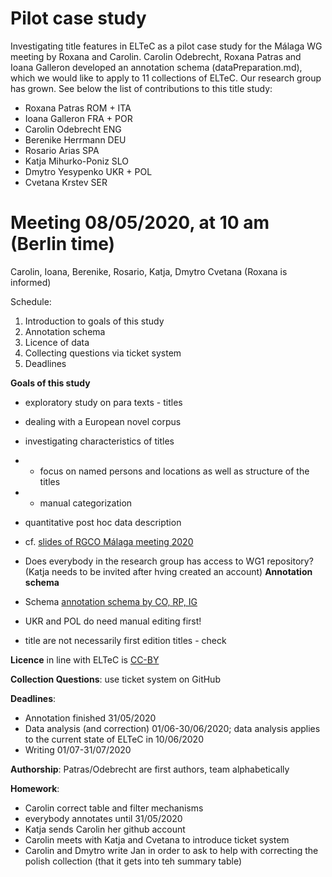 # Pilot case study

Investigating title features in ELTeC as a pilot case study for the Málaga WG meeting by Roxana and Carolin. Carolin Odebrecht, Roxana Patras and Ioana Galleron developed an annotation schema (dataPreparation.md), 
which we would like to apply to 11 collections of ELTeC. Our research group has grown. See below the list of contributions to this title study: 

* Roxana Patras ROM + ITA
* Ioana Galleron FRA + POR
* Carolin Odebrecht ENG
* Berenike Herrmann DEU
* Rosario Arias SPA
* Katja Mihurko-Poniz SLO
* Dmytro Yesypenko UKR + POL
* Cvetana Krstev SER

# **Meeting 08/05/2020, at 10 am (Berlin time)**
Carolin, Ioana, Berenike, Rosario, Katja, Dmytro Cvetana (Roxana is informed)

Schedule: 

1. Introduction to goals of this study
1. Annotation schema
1. Licence of data 
1. Collecting questions via ticket system
1. Deadlines

**Goals of this study**

* exploratory study on para texts - titles
* dealing with a European novel corpus
* investigating characteristics of titles
* * focus on named persons and locations as well as structure of the titles
* * manual categorization
* quantitative post hoc data description
* cf. [slides of RGCO Málaga meeting 2020](https://github.com/distantreading/WG1/blob/master/MalagaMeeting2020/titlePilotStudyMalaga20202.pdf)

* Does everybody in the research group has access to WG1 repository? (Katja needs to be invited after hving created an account)
**Annotation schema**

* Schema 
[annotation schema by CO, RP, IG](https://github.com/distantreading/WG1/blob/master/titlePilotStudy/data/dataPreparation.md)
* UKR and POL do need manual editing first!
* title are not necessarily first edition titles - check

**Licence** in line with ELTeC is 
[CC-BY](https://creativecommons.org/licenses/by/4.0/)

**Collection Questions**: use ticket system on GitHub

**Deadlines**: 

* Annotation finished 31/05/2020
* Data analysis (and correction) 01/06-30/06/2020; data analysis applies to the current state of ELTeC in 10/06/2020
* Writing 01/07-31/07/2020

**Authorship**: Patras/Odebrecht are first authors, team alphabetically

**Homework**:

* Carolin correct table and filter mechanisms
* everybody annotates until 31/05/2020
* Katja sends Carolin her github account
* Carolin meets with Katja and Cvetana to introduce ticket system
* Carolin and Dmytro write Jan in order to ask to help with correcting the polish collection (that it gets into teh summary table)
